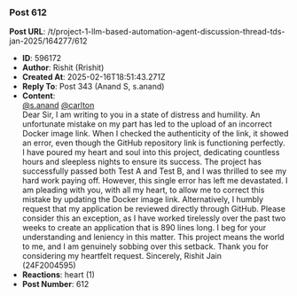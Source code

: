 ### Post 612
**Post URL**: /t/project-1-llm-based-automation-agent-discussion-thread-tds-jan-2025/164277/612
- **ID**: 596172
- **Author**: Rishit (Rrishit)
- **Created At**: 2025-02-16T18:51:43.271Z
- **Reply To**: Post 343 (Anand S, s.anand)
- **Content**:  
  <a class="mention" href="/u/s.anand">@s.anand</a> <a class="mention" href="/u/carlton">@carlton</a><br>
Dear Sir,
I am writing to you in a state of distress and humility. An unfortunate mistake on my part has led to the upload of an incorrect Docker image link. When I checked the authenticity of the link, it showed an error, even though the GitHub repository link is functioning perfectly.
I have poured my heart and soul into this project, dedicating countless hours and sleepless nights to ensure its success. The project has successfully passed both Test A and Test B, and I was thrilled to see my hard work paying off. However, this single error has left me devastated.
I am pleading with you, with all my heart, to allow me to correct this mistake by updating the Docker image link. Alternatively, I humbly request that my application be reviewed directly through GitHub. Please consider this an exception, as I have worked tirelessly over the past two weeks to create an application that is 890 lines long.
I beg for your understanding and leniency in this matter. This project means the world to me, and I am genuinely sobbing over this setback.
Thank you for considering my heartfelt request.
Sincerely,
Rishit Jain<br>
(24F2004595)
- **Reactions**: heart (1)
- **Post Number**: 612

